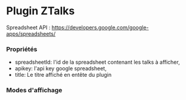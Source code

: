 # Plugin ZTalks

Spreadsheet API : https://developers.google.com/google-apps/spreadsheets/

### Propriétés

* spreadsheetId: l'id de la spreadsheet contenant les talks à afficher,
* apikey: l'api key google spreadsheet,
* title: Le titre affiché en entête du plugin

### Modes d'affichage
